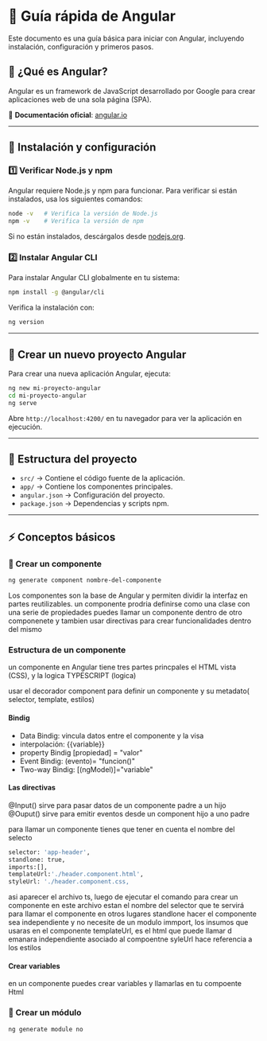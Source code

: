 # 📘 Guía rápida de Angular

Este documento es una guía básica para iniciar con Angular, incluyendo instalación, configuración y primeros pasos.

## 🔹 ¿Qué es Angular?
Angular es un framework de JavaScript desarrollado por Google para crear aplicaciones web de una sola página (SPA). 

📌 **Documentación oficial**: [angular.io](https://angular.io/)

---

## 🚀 Instalación y configuración

### 1️⃣ Verificar Node.js y npm
Angular requiere Node.js y npm para funcionar. Para verificar si están instalados, usa los siguientes comandos:

```sh
node -v   # Verifica la versión de Node.js
npm -v    # Verifica la versión de npm
```
Si no están instalados, descárgalos desde [nodejs.org](https://nodejs.org/).

### 2️⃣ Instalar Angular CLI
Para instalar Angular CLI globalmente en tu sistema:

```sh
npm install -g @angular/cli
```
Verifica la instalación con:

```sh
ng version
```

---

## 🎯 Crear un nuevo proyecto Angular

Para crear una nueva aplicación Angular, ejecuta:

```sh
ng new mi-proyecto-angular
cd mi-proyecto-angular
ng serve
```
Abre `http://localhost:4200/` en tu navegador para ver la aplicación en ejecución.

---

## 📂 Estructura del proyecto

- `src/` → Contiene el código fuente de la aplicación.
- `app/` → Contiene los componentes principales.
- `angular.json` → Configuración del proyecto.
- `package.json` → Dependencias y scripts npm.

---

## ⚡ Conceptos básicos

### 🔹 Crear un componente
```sh
ng generate component nombre-del-componente
```
Los componentes son la base de Angular y permiten dividir la interfaz en partes reutilizables.
un componente prodria definirse como una clase con una serie de propiedades
puedes llamar un componente dentro de otro componenete
 y tambien usar directivas para crear funcionalidades dentro del mismo

 ### Estructura de un componente

 un componente en Angular tiene tres partes princpales el HTML
 vista (CSS), y la logica TYPESCRIPT (logica)

 usar el decorador component para definir un componente y su metadato( selector, template, estilos)

 #### Bindig
 - Data Bindig: vincula datos entre el componente y la visa
 - interpolación: {{variable}}
 - property Bindig [propiedad] = "valor"
 - Event Bindig: (evento)= "funcion()"
 - Two-way Bindig: [(ngModel)]="variable"

 #### Las directivas 
 @Input() sirve para pasar datos de un componente padre a un hijo
 @Ouput() sirve para emitir eventos desde un component hijo a uno padre

 para llamar un componente tienes que tener en cuenta el nombre del selecto
 ``` sh
 selector: 'app-header',
 standlone: true,
 imports:[],
 templateUrl:'./header.component.html',
 styleUrl: './header.component.css,
 ```
 asi aparecer el archivo ts, luego de ejecutar el comando para crear un componente
 en este archivo estan el nombre del selector que te servirá para llamar el componente en otros lugares
 standlone hacer el componente sea independiente y no necesite de un modulo
 immport, los insumos que usaras en el componente
 templateUrl, es el html que puede llamar d emanara independiente asociado al compoentne
 syleUrl hace referencia a los estilos

 #### Crear variables

 en un componente puedes crear variables y llamarlas en tu compoente Html

### 🔹 Crear un módulo
```sh
ng generate module no